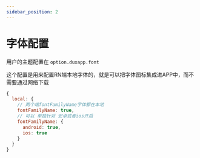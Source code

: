 ```yaml
---
sidebar_position: 2
---
```


# 字体配置

用户的主题配置在 `option.duxapp.font`

这个配置是用来配置RN端本地字体的，就是可以把字体图标集成进APP中，而不需要通过网络下载

```js
{
  local: {
    // 两个端fontFamilyName字体都在本地
    fontFamilyName: true,
    // 可以 单独针对 安卓或者ios开启
    fontFamilyName: {
      android: true,
      ios: true
    }
  }
}
```